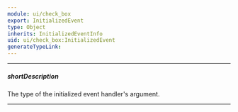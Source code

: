 ```yaml
---
module: ui/check_box
export: InitializedEvent
type: Object
inherits: InitializedEventInfo
uid: ui/check_box:InitializedEvent
generateTypeLink: 
---
```

---
##### shortDescription
The type of the initialized event handler's argument.

---
<!-- Description goes here -->